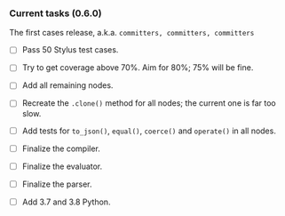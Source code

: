### Current tasks (0.6.0)

The first cases release, a.k.a. `committers, committers, committers`

 - [ ] Pass 50 Stylus test cases.
 - [ ] Try to get coverage above 70%. Aim for 80%; 75% will be fine.
 - [ ] Add all remaining nodes.
 - [ ] Recreate the `.clone()` method for all nodes; the current one is far too slow.
 - [ ] Add tests for `to_json()`, `equal()`, `coerce()` and `operate()` in all nodes.
 - [ ] Finalize the compiler.
 - [ ] Finalize the evaluator.
 - [ ] Finalize the parser.
 - [ ] Add 3.7 and 3.8 Python.
 